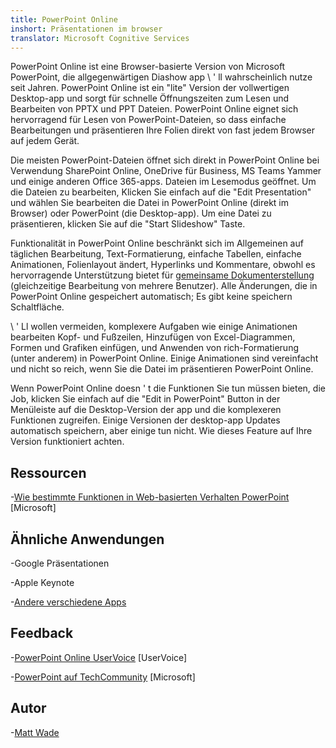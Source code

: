 ```yaml
---
title: PowerPoint Online
inshort: Präsentationen im browser
translator: Microsoft Cognitive Services
---
```


PowerPoint Online ist eine Browser-basierte Version von Microsoft PowerPoint,
die allgegenwärtigen Diashow app \ ' ll wahrscheinlich nutze seit Jahren.
PowerPoint Online ist ein \"lite\" Version der vollwertigen Desktop-app
und sorgt für schnelle Öffnungszeiten zum Lesen und Bearbeiten von PPTX und PPT
Dateien. PowerPoint Online eignet sich hervorragend für Lesen von PowerPoint-Dateien, so dass
einfache Bearbeitungen und präsentieren Ihre Folien direkt von fast jedem
Browser auf jedem Gerät.

Die meisten PowerPoint-Dateien öffnet sich direkt in PowerPoint Online bei Verwendung
SharePoint Online, OneDrive für Business, MS Teams Yammer und einige
anderen Office 365-apps. Dateien im Lesemodus geöffnet. Um die Dateien zu bearbeiten,
Klicken Sie einfach auf die \"Edit Presentation\" und wählen Sie bearbeiten die
Datei in PowerPoint Online (direkt im Browser) oder PowerPoint (die
Desktop-app). Um eine Datei zu präsentieren, klicken Sie auf die \"Start Slideshow\" Taste.

Funktionalität in PowerPoint Online beschränkt sich im Allgemeinen auf täglichen
Bearbeitung, Text-Formatierung, einfache Tabellen, einfache Animationen, Folienlayout
ändert, Hyperlinks und Kommentare, obwohl es hervorragende Unterstützung bietet
für [gemeinsame Dokumenterstellung](http://icsh.pt/CoAuthoring) (gleichzeitige Bearbeitung von
mehrere Benutzer). Alle Änderungen, die in PowerPoint Online gespeichert
automatisch; Es gibt keine speichern Schaltfläche.

\ ' Ll wollen vermeiden, komplexere Aufgaben wie einige Animationen bearbeiten
Kopf- und Fußzeilen, Hinzufügen von Excel-Diagrammen, Formen und Grafiken einfügen,
und Anwenden von rich-Formatierung (unter anderem) in PowerPoint Online. Einige
Animationen sind vereinfacht und nicht so reich, wenn Sie die Datei im präsentieren
PowerPoint Online.

Wenn PowerPoint Online doesn ' t die Funktionen Sie tun müssen bieten, die
Job, klicken Sie einfach auf die \"Edit in PowerPoint\" Button in der Menüleiste auf
die Desktop-Version der app und die komplexeren Funktionen zugreifen.
Einige Versionen der desktop-app Updates automatisch speichern, aber einige tun
nicht. Wie dieses Feature auf Ihre Version funktioniert achten.

Ressourcen
---------

-[Wie bestimmte Funktionen in Web-basierten Verhalten
    PowerPoint](https://support.office.com/en-us/article/How-certain-features-behave-in-web-based-PowerPoint-A931F0C8-1305-4428-8F7C-9CFA00EF28C5)
    \[Microsoft\]

Ähnliche Anwendungen
--------------------

-Google Präsentationen

-Apple Keynote

-[Andere verschiedene
    Apps](https://en.wikipedia.org/wiki/Presentation_program)

Feedback
---------

-[PowerPoint Online UserVoice](https://powerpoint.uservoice.com/forums/270149-powerpoint-online)
    \[UserVoice\]

-[PowerPoint auf TechCommunity](https://techcommunity.microsoft.com/t5/PowerPoint-Office-Mix/ct-p/PowerPoint)
    \[Microsoft\]

Autor
---------

-[Matt Wade](https://www.linkedin.com/in/thatmattwade/)


